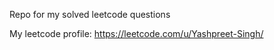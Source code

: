 Repo for my solved leetcode questions

My leetcode profile: https://leetcode.com/u/Yashpreet-Singh/
